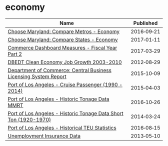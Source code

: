 # economy

Name | Published
---- | ---------
[Choose Maryland: Compare Metros - Economy](../datasets/evyv-ezm8.md) | 2016&#x2011;09&#x2011;21
[Choose Maryland: Compare States - Economy](../datasets/gv8w-7mdg.md) | 2017&#x2011;01&#x2011;11
[Commerce Dashboard Measures - Fiscal Year Part 2](../datasets/94gw-yfdw.md) | 2017&#x2011;03&#x2011;29
[DBEDT Clean Economy Job Growth 2003-2010](../datasets/5fix-ixwc.md) | 2012&#x2011;08&#x2011;29
[Department of Commerce: Central Business Licensing System Report](../datasets/kype-d7gy.md) | 2015&#x2011;10&#x2011;09
[Port of Los Angeles - Cruise Passenger (1990 - 2014)](../datasets/jmt8-y5rm.md) | 2015&#x2011;04&#x2011;03
[Port of Los Angeles - Historic Tonage Data MMRT](../datasets/i9rh-q5gx.md) | 2016&#x2011;10&#x2011;26
[Port of Los Angeles - Historic Tonage Data Short Ton (1920-1970)](../datasets/5a4i-e2zs.md) | 2014&#x2011;03&#x2011;24
[Port of Los Angeles - Historical TEU Statistics](../datasets/38a8-tm7u.md) | 2016&#x2011;08&#x2011;15
[Unemployment Insurance Data](../datasets/3x6e-7i3k.md) | 2013&#x2011;05&#x2011;10

